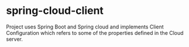 # spring-cloud-client
Project uses Spring Boot and Spring cloud and implements Client Configuration which refers to some of the properties defined in the Cloud server.
